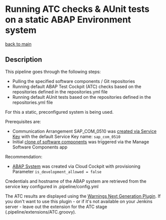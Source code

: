# Running ATC checks & AUnit tests on a static ABAP Environment system

[back to main](https://github.com/SAP-samples/abap-platform-ci-cd-samples/tree/main)

## Description

This pipeline goes through the following steps:

* Pulling the specified software components / Git repositories
* Running default ABAP Test Cockpit (ATC) checks based on the repositories defined in the repositories.yml file
* Running default AUnit tests based on the repositories defined in the repositories.yml file

For this a static, preconfigured system is being used.

Prerequisites are:

* Communication Arrangement SAP_COM_0510 was [created via Service Key](https://help.sap.com/viewer/65de2977205c403bbc107264b8eccf4b/Cloud/en-US/1cc5a1da02594b93a70f6c0fe2bfdfe8.html) with the default Service Key name: `sap_com_0510`
* Initial [clone of software components](https://help.sap.com/viewer/65de2977205c403bbc107264b8eccf4b/Cloud/en-US/18564c54f529496ba420d4c83545a2ce.html) was triggered via the Manage Software Components app

Recommendation:

* [ABAP  System](https://help.sap.com/viewer/65de2977205c403bbc107264b8eccf4b/Cloud/en-US/f0163565eb554f009f990652ca41d1c6.html) was created via Cloud Cockpit with provisioning Parameter `is_development_allowed = false` 

Credentials and hostname of the ABAP system are retrieved from the service key configured in .pipeline/config.yml

The ATC results are displayed using the [Warnings Next Generation Plugin](https://www.jenkins.io/doc/pipeline/steps/warnings-ng/#warnings-next-generation-plugin). If you don't want to use this plugin - or if it's not available on your Jenkins server - leave out the extension for the ATC stage (.pipeline/extensions/ATC.groovy).
